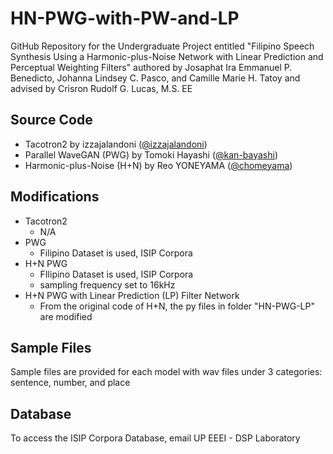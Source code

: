 # HN-PWG-with-PW-and-LP
GitHub Repository for the Undergraduate Project entitled "Filipino Speech Synthesis Using a Harmonic-plus-Noise Network with Linear Prediction and Perceptual Weighting Filters" authored by Josaphat Ira Emmanuel P. Benedicto, Johanna Lindsey C. Pasco, and Camille Marie H. Tatoy and advised by Crisron Rudolf G. Lucas, M.S. EE

## Source Code
+ Tacotron2 by izzajalandoni ([@izzajalandoni](https://github.com/izzajalandoni))
+ Parallel WaveGAN (PWG) by Tomoki Hayashi ([@kan-bayashi](https://github.com/kan-bayashi))
+ Harmonic-plus-Noise (H+N) by Reo YONEYAMA ([@chomeyama](https://github.com/chomeyama))

## Modifications
+ Tacotron2
  - N/A
+ PWG
  - Filipino Dataset is used, ISIP Corpora
+ H+N PWG
  - FIlipino Dataset is used, ISIP Corpora
  - sampling frequency set to 16kHz
+ H+N PWG with Linear Prediction (LP) Filter Network
  - From the original code of H+N, the py files in folder "HN-PWG-LP" are modified


## Sample Files
Sample files are provided for each model with wav files under 3 categories: sentence, number, and place

## Database
To access the ISIP Corpora Database, email UP EEEI - DSP Laboratory
